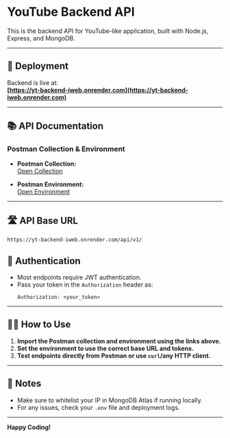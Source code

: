 # YouTube Backend API

This is the backend API for YouTube-like application, built with Node.js, Express, and MongoDB.

---

## 🚀 Deployment

Backend is live at:  
**[https://yt-backend-iweb.onrender.com](https://yt-backend-iweb.onrender.com)**

---

## 📚 API Documentation

### Postman Collection & Environment

- **Postman Collection:**  
  [Open Collection](https://postman.co/workspace/My-Workspace~93308386-62d6-4acc-89f9-7c499ca98303/collection/25927552-90eace70-a609-4fc2-80b7-4a7ee5b2b758?action=share&creator=25927552&active-environment=25927552-a66bea34-99ac-4362-9018-88e0d9c9f154)

- **Postman Environment:**  
  [Open Environment](https://postman.co/workspace/My-Workspace~93308386-62d6-4acc-89f9-7c499ca98303/collection/undefined?action=share&creator=25927552&active-environment=25927552-a66bea34-99ac-4362-9018-88e0d9c9f154)

---

## 🛣️ API Base URL

```
https://yt-backend-iweb.onrender.com/api/v1/
```

## 🔑 Authentication

- Most endpoints require JWT authentication.
- Pass your token in the `Authorization` header as:  
  ```
  Authorization: <your_token>
  ```

---

## 🧑‍💻 How to Use

1. **Import the Postman collection and environment using the links above.**
2. **Set the environment to use the correct base URL and tokens.**
3. **Test endpoints directly from Postman or use `curl`/any HTTP client.**

---

## 📝 Notes

- Make sure to whitelist your IP in MongoDB Atlas if running locally.
- For any issues, check your `.env` file and deployment logs.

---

**Happy Coding!**